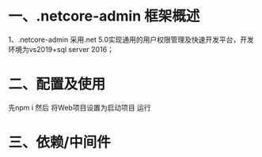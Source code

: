 # 一、.netcore-admin 框架概述


1、.netcore-admin 采用.net 5.0实现通用的用户权限管理及快速开发平台，开发环境为vs2019+sql server 2016；


# 二、配置及使用
先npm i 然后 将Web项目设置为启动项目 运行 



# 三、依赖/中间件

